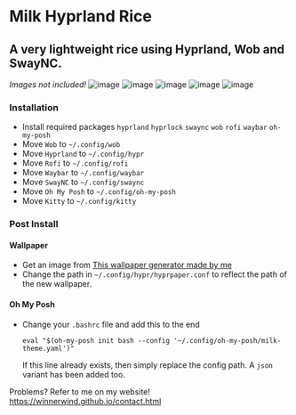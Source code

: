 # Milk Hyprland Rice
## A very lightweight rice using Hyprland, Wob and SwayNC.
*Images not included!*
![image](https://github.com/user-attachments/assets/f840ba2d-ff7e-44de-9ce3-a099fe621974)
![image](https://github.com/user-attachments/assets/a418a941-b6ab-4445-a0c5-dc89fe4ac9f5)
![image](https://github.com/user-attachments/assets/b751d296-ca02-4f49-9dc0-1889c3457db6)
![image](https://github.com/user-attachments/assets/3e3d178d-c08e-4733-9891-2d20f2d93f54)
![image](https://github.com/user-attachments/assets/a8ff453e-e46b-4783-b215-5b4f5243cff4)

### Installation
- Install required packages `hyprland` `hyprlock` `swaync` `wob` `rofi` `waybar` `oh-my-posh`
- Move `Wob` to `~/.config/wob`
- Move `Hyprland` to `~/.config/hypr`
- Move `Rofi` to `~/.config/rofi`
- Move `Waybar` to `~/.config/waybar`
- Move `SwayNC` to `~/.config/swaync`
- Move `Oh My Posh` to `~/.config/oh-my-posh`
- Move `Kitty` to `~/.config/kitty`

### Post Install
#### Wallpaper
- Get an image from [This wallpaper generator made by me](https://winnerwind.itch.io/mobmwg)
- Change the path in `~/.config/hypr/hyprpaper.conf` to reflect the path of the new wallpaper.
#### Oh My Posh
- Change your `.bashrc` file and add this to the end
  ```
  eval "$(oh-my-posh init bash --config '~/.config/oh-my-posh/milk-theme.yaml')"
  ```
  If this line already exists, then simply replace the config path. A `json` variant has been added too.

Problems? Refer to me on my website!
https://winnerwind.github.io/contact.html
